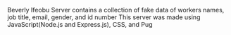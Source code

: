 Beverly Ifeobu
Server contains a collection of fake data of workers names, job title, email, gender, and id number
This server was made using JavaScript(Node.js and Express.js), CSS, and Pug 
